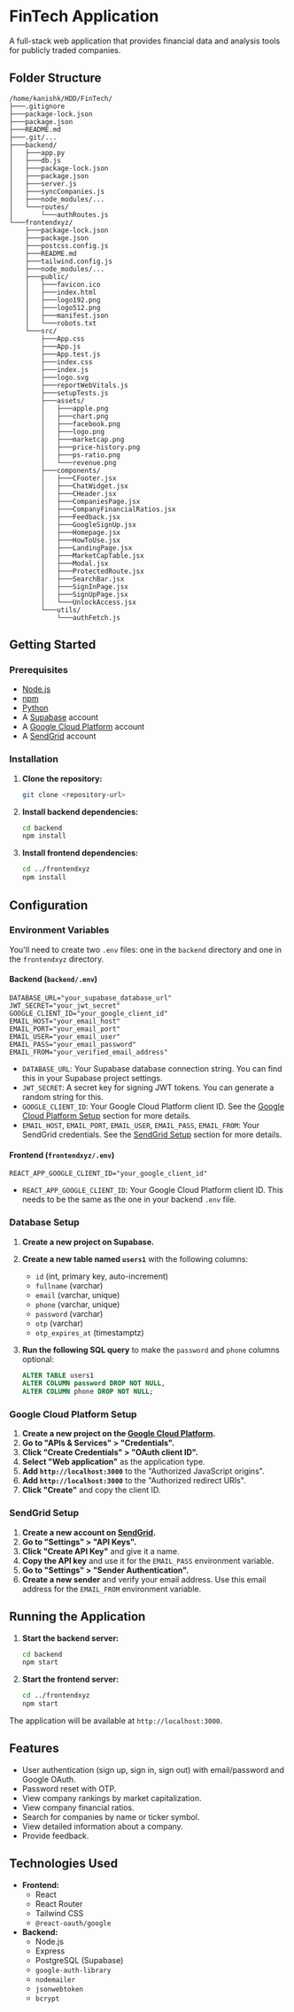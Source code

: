 # FinTech Application

A full-stack web application that provides financial data and analysis tools for publicly traded companies.

## Folder Structure

```
/home/kanishk/HDD/FinTech/
├───.gitignore
├───package-lock.json
├───package.json
├───README.md
├───.git/...
├───backend/
│   ├───app.py
│   ├───db.js
│   ├───package-lock.json
│   ├───package.json
│   ├───server.js
│   ├───syncCompanies.js
│   ├───node_modules/...
│   └───routes/
│       └───authRoutes.js
└───frontendxyz/
    ├───package-lock.json
    ├───package.json
    ├───postcss.config.js
    ├───README.md
    ├───tailwind.config.js
    ├───node_modules/...
    ├───public/
    │   ├───favicon.ico
    │   ├───index.html
    │   ├───logo192.png
    │   ├───logo512.png
    │   ├───manifest.json
    │   └───robots.txt
    └───src/
        ├───App.css
        ├───App.js
        ├───App.test.js
        ├───index.css
        ├───index.js
        ├───logo.svg
        ├───reportWebVitals.js
        ├───setupTests.js
        ├───assets/
        │   ├───apple.png
        │   ├───chart.png
        │   ├───facebook.png
        │   ├───logo.png
        │   ├───marketcap.png
        │   ├───price-history.png
        │   ├───ps-ratio.png
        │   └───revenue.png
        ├───components/
        │   ├───CFooter.jsx
        │   ├───ChatWidget.jsx
        │   ├───CHeader.jsx
        │   ├───CompaniesPage.jsx
        │   ├───CompanyFinancialRatios.jsx
        │   ├───Feedback.jsx
        │   ├───GoogleSignUp.jsx
        │   ├───Homepage.jsx
        │   ├───HowToUse.jsx
        │   ├───LandingPage.jsx
        │   ├───MarketCapTable.jsx
        │   ├───Modal.jsx
        │   ├───ProtectedRoute.jsx
        │   ├───SearchBar.jsx
        │   ├───SignInPage.jsx
        │   ├───SignUpPage.jsx
        │   └───UnlockAccess.jsx
        └───utils/
            └───authFetch.js
```

## Getting Started

### Prerequisites

*   [Node.js](https://nodejs.org/)
*   [npm](https://www.npmjs.com/)
*   [Python](https://www.python.org/)
*   A [Supabase](https://supabase.com/) account
*   A [Google Cloud Platform](https://cloud.google.com/) account
*   A [SendGrid](https://sendgrid.com/) account

### Installation

1.  **Clone the repository:**

    ```bash
    git clone <repository-url>
    ```

2.  **Install backend dependencies:**

    ```bash
    cd backend
    npm install
    ```

3.  **Install frontend dependencies:**

    ```bash
    cd ../frontendxyz
    npm install
    ```

## Configuration

### Environment Variables

You'll need to create two `.env` files: one in the `backend` directory and one in the `frontendxyz` directory.

#### Backend (`backend/.env`)

```
DATABASE_URL="your_supabase_database_url"
JWT_SECRET="your_jwt_secret"
GOOGLE_CLIENT_ID="your_google_client_id"
EMAIL_HOST="your_email_host"
EMAIL_PORT="your_email_port"
EMAIL_USER="your_email_user"
EMAIL_PASS="your_email_password"
EMAIL_FROM="your_verified_email_address"
```

*   `DATABASE_URL`: Your Supabase database connection string. You can find this in your Supabase project settings.
*   `JWT_SECRET`: A secret key for signing JWT tokens. You can generate a random string for this.
*   `GOOGLE_CLIENT_ID`: Your Google Cloud Platform client ID. See the [Google Cloud Platform Setup](#google-cloud-platform-setup) section for more details.
*   `EMAIL_HOST`, `EMAIL_PORT`, `EMAIL_USER`, `EMAIL_PASS`, `EMAIL_FROM`: Your SendGrid credentials. See the [SendGrid Setup](#sendgrid-setup) section for more details.

#### Frontend (`frontendxyz/.env`)

```
REACT_APP_GOOGLE_CLIENT_ID="your_google_client_id"
```

*   `REACT_APP_GOOGLE_CLIENT_ID`: Your Google Cloud Platform client ID. This needs to be the same as the one in your backend `.env` file.

### Database Setup

1.  **Create a new project on Supabase.**
2.  **Create a new table named `users1`** with the following columns:
    *   `id` (int, primary key, auto-increment)
    *   `fullname` (varchar)
    *   `email` (varchar, unique)
    *   `phone` (varchar, unique)
    *   `password` (varchar)
    *   `otp` (varchar)
    *   `otp_expires_at` (timestamptz)
3.  **Run the following SQL query** to make the `password` and `phone` columns optional:

    ```sql
    ALTER TABLE users1
    ALTER COLUMN password DROP NOT NULL,
    ALTER COLUMN phone DROP NOT NULL;
    ```

### Google Cloud Platform Setup

1.  **Create a new project on the [Google Cloud Platform](https://console.cloud.google.com/).**
2.  **Go to "APIs & Services" > "Credentials".**
3.  **Click "Create Credentials" > "OAuth client ID".**
4.  **Select "Web application"** as the application type.
5.  **Add `http://localhost:3000`** to the "Authorized JavaScript origins".
6.  **Add `http://localhost:3000`** to the "Authorized redirect URIs".
7.  **Click "Create"** and copy the client ID.

### SendGrid Setup

1.  **Create a new account on [SendGrid](https://sendgrid.com/).**
2.  **Go to "Settings" > "API Keys".**
3.  **Click "Create API Key"** and give it a name.
4.  **Copy the API key** and use it for the `EMAIL_PASS` environment variable.
5.  **Go to "Settings" > "Sender Authentication".**
6.  **Create a new sender** and verify your email address. Use this email address for the `EMAIL_FROM` environment variable.

## Running the Application

1.  **Start the backend server:**

    ```bash
    cd backend
    npm start
    ```

2.  **Start the frontend server:**

    ```bash
    cd ../frontendxyz
    npm start
    ```

The application will be available at `http://localhost:3000`.

## Features

*   User authentication (sign up, sign in, sign out) with email/password and Google OAuth.
*   Password reset with OTP.
*   View company rankings by market capitalization.
*   View company financial ratios.
*   Search for companies by name or ticker symbol.
*   View detailed information about a company.
*   Provide feedback.

## Technologies Used

*   **Frontend:**
    *   React
    *   React Router
    *   Tailwind CSS
    *   `@react-oauth/google`
*   **Backend:**
    *   Node.js
    *   Express
    *   PostgreSQL (Supabase)
    *   `google-auth-library`
    *   `nodemailer`
    *   `jsonwebtoken`
    *   `bcrypt`